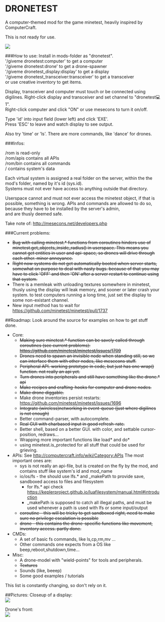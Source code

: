DRONETEST
=========

A computer-themed mod for the game minetest, heavily inspired by ComputerCraft.

This is not ready for use.

<img src="http://dunkelraum.net/share/screen4.png"/>

###How to use:
Install in mods-folder as "dronetest".    
'/giveme dronetest:computer'        to get a computer  
'/giveme dronetest:drone'           to get a drone-spawner  
'/giveme dronetest_display:display' to get a display  
'/giveme dronetest_transceiver:transceiver' to get a transceiver  
or use creative inventory to get items.

Display, transceiver and computer must touch or be connected using digilines. 
Right-click display and transceiver and set channel to "dronetest:computer:1".  
Right-click computer and click "ON" or use mesecons to turn it on/off.

Type 'id' into input field (lower left) and click 'EXE'.  
Press 'ESC' to leave and watch display to see output.  
  
Also try 'time' or 'ls'. There are more commands, like 'dance' for drones.  

###Infos:

/rom is read-only  
/rom/apis contains all APIs  
/rom/bin contains all commands  
/ contains system's data  

Each virtual system is assigned a real folder on the server, within the the mod's folder, named by it's id (sys.id).  
Systems must not ever have access to anything outside that directory.  

Userspace cannot and must not ever access the minetest object, if that is possible, something is wrong.
APIs and commands are allowed to do so, because they have to be installed by the server's admin,  
and are thusly deemed safe.

Take note of:
http://mesecons.net/developers.php

###Current problems:
  - ~~Bug with calling minetest.* functions from coroutines hinders use of minetest.get_objects_inside_radius() in userspace.
This means you cannot get entities in user and api-space, so drones will drive through each other. minor annoyance.~~
  - ~~Right now systems do not get automatically booted when server starts, somewhat on purpose to deal with nasty bugs.
because of that you may have to click 'OFF' and then 'ON' after a server restart to continue using that system.~~
  - There is a memleak with unloading textures somewhere in minetest, thusly using the display will leak memory, and sooner or later crash your system. to test computers running a long time, just set the display to some non-existant channel.
  - New input method has to wait for https://github.com/minetest/minetest/pull/1737

##Roadmap:
Look around the source for examples on how to get stuff done.  
- Core:
  - ~~Making sure minetest.* function can be savely called through coroutines (see current problems): https://github.com/minetest/minetest/issues/1709~~
  - ~~Drones need to spawn an invisible node when standing still, so we can interface them with other nodes, like mesecons stuff.~~
  - ~~Peripheral API. working prototype in code, but just has one wrap() function. not really an api yet.~~
  - ~~Turn drones into peripherals and still have something like the drone.* api~~
  - ~~Make recipes and crafting-hooks for computer and drone nodes.~~
  - ~~Make drone diggable.~~
  - Make drone inventories persist restarts: https://github.com/minetest/minetest/issues/1696
  - ~~Integrate (wireless)networking in event-queue (just where digilines is not enough)~~
  - Better command-parser, with autocomplete.
  - ~~Real GUI with charbased input in good refresh-rate.~~
  - Better shell, based on a better GUI. with color, and settable cursor-position, redraws...
  - Wrapping more important functions like load* and do*
  - using minetest.is_protected for all stuff that could be used for grieving.
- APIs:
See http://computercraft.info/wiki/Category:APIs
The most important ones are:
  - sys is not really an api-file, but is created on the fly by the mod, and contains stuff like system's id and mod_name
  - io/os/fs - the should use lfs.* and _makePath to provide save, sandboxed access to files and filesystem
    - for lfs.* api check https://keplerproject.github.io/luafilesystem/manual.html#introduction
    - _makePath is supposed to catch all illegal paths, and must be used whenever a path is used with lfs or some input/output
  - ~~coroutine - this will be tricky to get sandboxed right, need to make sure no privilege escalation is possible~~
  - ~~drone - this contains the drone-specific functions like movement, inventory access. partly done.~~
- CMDs:
  - A set of basic fs commands, like ls,cp,rm,mv ...
  - Other commands one expects from a OS like beep,reboot,shutdown,time...
- Misc:
  - A drone-model with "wield-points" for tools and peripherals.
  - ~~Textures~~
  - Sounds (like, beeep)
  - Some good examples / tutorials

This list is constantly changing, so don't rely on it.
  
  
  
##Pictures:
Closeup of a display:  
<img src="http://dunkelraum.net/share/screen5.png"/>  

Drone's front:  
<img src="http://dunkelraum.net/share/screen7.png"/>  

